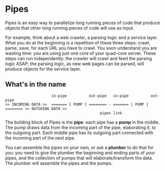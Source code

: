 
# Pipes
Pipes is an easy way to parallelize long running pieces of code that produce objects that other long running pieces of code will use as input.

For example, think about a web crawler, a parsing logic and a service layer.
What you do at the beginning is a repetition of these three steps: crawl, parse, save, for each URL you have to crawl. You soon understand you are wasting time: you are using just one core of your quad-core server. These steps can run independently: the crawler will crawl and feed the parsing logic ASAP; the parsing logic, as new web pages can be parsed, will produce objects for the service layer.

## What's in the name

                         in-pipe          out-pipe   in-pipe          out-pipe
    >> INCOMING DATA >>  ======= [ PUMP ] ======== - ======= | PUMP | ======== >> OUTGOING DATA >>
                                               pipes link

The building block of Pipes is the **pipe**: each pipe has a **pump** in the middle. The pump draws data from the incoming part of the pipe, elaborating it, to the outgoing part.
Each middle pipe has its outgoing part connected with the incoming part of the next pipe.

You can assemble the pipes on your own, or ask a **plumber** to do that for you: you need to give the plumber the beginning and ending parts of your pipes, and the collection of pumps that will elaborate/transform the data. The plumber will assemble the pipes and the pumps.
